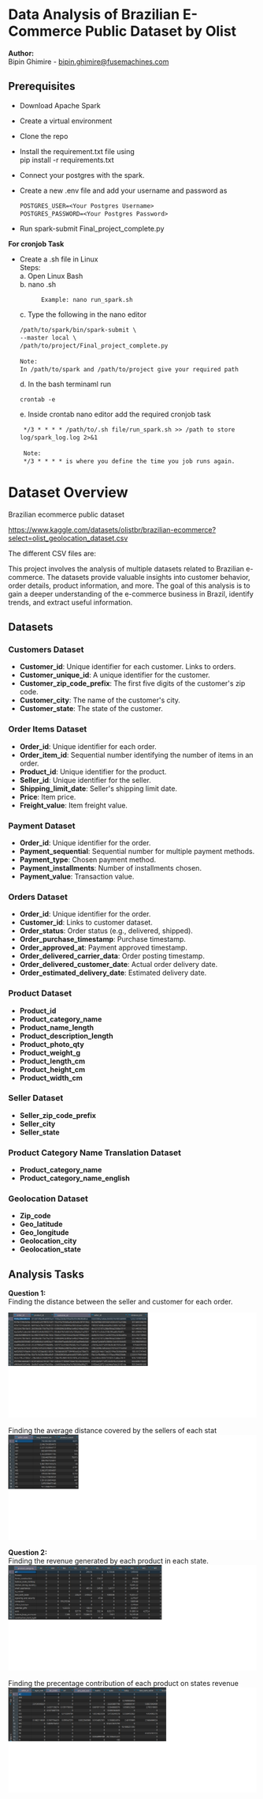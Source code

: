 
# Data Analysis of Brazilian E-Commerce Public Dataset by Olist

**Author:**   
Bipin Ghimire - bipin.ghimire@fusemachines.com  

## Prerequisites

- Download Apache Spark
- Create a virtual environment
- Clone the repo 
- Install the requirement.txt file using  
   pip install -r requirements.txt
- Connect your postgres with the spark.
- Create a new .env file and add your username and password as 

      POSTGRES_USER=<Your Postgres Username>
      POSTGRES_PASSWORD=<Your Postgres Password>
- Run spark-submit Final_project_complete.py 

**For cronjob Task**
- Create a .sh file in Linux  
   Steps:  
   a. Open Linux Bash   
   b. nano <name of file >.sh  
            
            Example: nano run_spark.sh
   c. Type the following in the nano editor  

      /path/to/spark/bin/spark-submit \
      --master local \
      /path/to/project/Final_project_complete.py

      Note:  
      In /path/to/spark and /path/to/project give your required path

   d. In the bash terminaml run 

      crontab -e

   e. Inside crontab nano editor add the required cronjob task 

       */3 * * * * /path/to/.sh file/run_spark.sh >> /path to store log/spark_log.log 2>&1

       Note:  
       */3 * * * * is where you define the time you job runs again.

   




# Dataset Overview 
Brazilian ecommerce public dataset

https://www.kaggle.com/datasets/olistbr/brazilian-ecommerce?select=olist_geolocation_dataset.csv  

The different CSV files are:

This project involves the analysis of multiple datasets related to Brazilian e-commerce. The datasets provide valuable insights into customer behavior, order details, product information, and more. The goal of this analysis is to gain a deeper understanding of the e-commerce business in Brazil, identify trends, and extract useful information.

## Datasets

### Customers Dataset

- **Customer_id**: Unique identifier for each customer. Links to orders.
- **Customer_unique_id**: A unique identifier for the customer.
- **Customer_zip_code_prefix**: The first five digits of the customer's zip code.
- **Customer_city**: The name of the customer's city.
- **Customer_state**: The state of the customer.

### Order Items Dataset

- **Order_id**: Unique identifier for each order.
- **Order_item_id**: Sequential number identifying the number of items in an order.
- **Product_id**: Unique identifier for the product.
- **Seller_id**: Unique identifier for the seller.
- **Shipping_limit_date**: Seller's shipping limit date.
- **Price**: Item price.
- **Freight_value**: Item freight value.

### Payment Dataset

- **Order_id**: Unique identifier for the order.
- **Payment_sequential**: Sequential number for multiple payment methods.
- **Payment_type**: Chosen payment method.
- **Payment_installments**: Number of installments chosen.
- **Payment_value**: Transaction value.

### Orders Dataset

- **Order_id**: Unique identifier for the order.
- **Customer_id**: Links to customer dataset.
- **Order_status**: Order status (e.g., delivered, shipped).
- **Order_purchase_timestamp**: Purchase timestamp.
- **Order_approved_at**: Payment approved timestamp.
- **Order_delivered_carrier_data**: Order posting timestamp.
- **Order_delivered_customer_date**: Actual order delivery date.
- **Order_estimated_delivery_date**: Estimated delivery date.

### Product Dataset

- **Product_id**
- **Product_category_name**
- **Product_name_length**
- **Product_description_length**
- **Product_photo_qty**
- **Product_weight_g**
- **Product_length_cm**
- **Product_height_cm**
- **Product_width_cm**

### Seller Dataset

- **Seller_zip_code_prefix**
- **Seller_city**
- **Seller_state**

### Product Category Name Translation Dataset

- **Product_category_name**
- **Product_category_name_english**

### Geolocation Dataset

- **Zip_code**
- **Geo_latitude**
- **Geo_longitude**
- **Geolocation_city**
- **Geolocation_state**

## Analysis Tasks

**Question 1:**  
Finding the distance between the seller
and customer for each order.  

![Question 1 Output](/OutputImages/Question1.png)


Finding the average distance covered
by the sellers of each stat  
![Question 1 Output](/OutputImages/Question2.png)


**Question 2:**  
Finding the revenue generated by each
product in each state.   
![Question 1 Output](/OutputImages/Question3.png)


Finding the precentage contribution of each
product on states revenue  
![Question 1 Output](/OutputImages/Question4.png)



